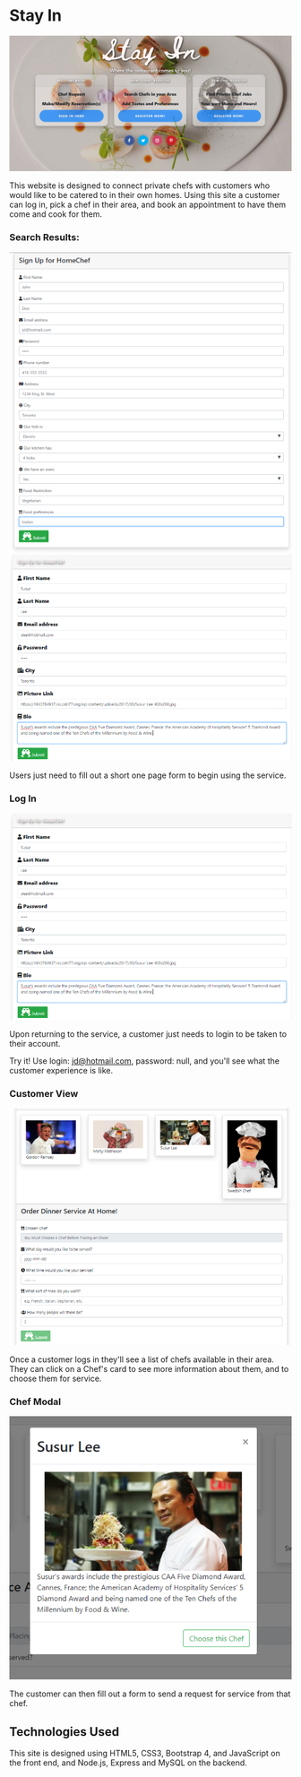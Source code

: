 # Stay In

![Homepage](./readmepics/homepage.png?raw=true "Homepage")

This website is designed to connect private chefs with customers who would like to be catered to in their own homes. Using this site a customer can log in, pick a chef in their area, and book an appointment to have them come and cook for them.

### Search Results:

![CustomerSignUp](./readmepics/custsignup.png?raw=true "Customer Sign Up")
![ChefSignUp](./readmepics/chefsignup.png?raw=true "Chef Sign Up")

Users just need to fill out a short one page form to begin using the service.

### Log In

![LoginPage](./readmepics/chefsignup.png?raw=true "Login Page")

Upon returning to the service, a customer just needs to login to be taken to their account.

Try it! Use login: jd@hotmail.com, password: null, and you'll see what the customer experience is like.

### Customer View

![CustHome](./readmepics/custhome.png?raw=true "Customer Home Page")

Once a customer logs in they'll see a list of chefs available in their area. They can click on a Chef's card to see more information about them, and to choose them for service.

### Chef Modal

![ChefModal](./readmepics/custmodal.png?raw=true "Customer Chef Modal")
 
The customer can then fill out a form to send a request for service from that chef.

## Technologies Used

This site is designed using HTML5, CSS3, Bootstrap 4, and JavaScript on the front end, and Node.js, Express and MySQL on the backend.

